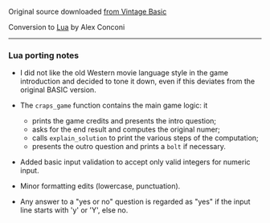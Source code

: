 Original source downloaded [from Vintage Basic](http://www.vintage-basic.net/games.html)

Conversion to [Lua](https://www.lua.org/) by Alex Conconi

---

### Lua porting notes

- I did not like the old Western movie language style in the game introduction
and decided to tone it down, even if this deviates from the original BASIC
version.

- The `craps_game` function contains the main game logic: it
  - prints the game credits and presents the intro question;
  - asks for the end result and computes the original numer;
  - calls `explain_solution` to print the various steps of the computation;
  - presents the outro question and prints a `bolt` if necessary.

- Added basic input validation to accept only valid integers for numeric input.

- Minor formatting edits (lowercase, punctuation).

- Any answer to a "yes or no" question is regarded as "yes" if the input line
starts with 'y' or 'Y', else no.

